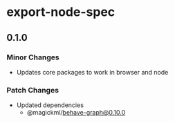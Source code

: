 # export-node-spec

## 0.1.0

### Minor Changes

- Updates core packages to work in browser and node

### Patch Changes

- Updated dependencies
  - @magickml/behave-graph@0.10.0
